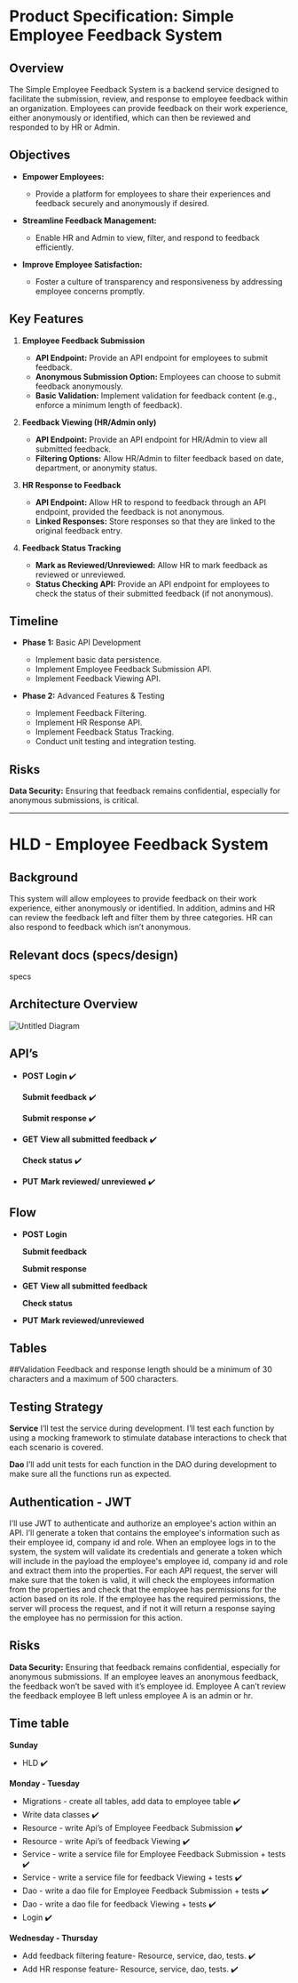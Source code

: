 # **Product Specification: Simple Employee Feedback System**

## **Overview**
The Simple Employee Feedback System is a backend service designed to facilitate the submission, review, and response to employee feedback within an organization. 
Employees can provide feedback on their work experience, either anonymously or identified, which can then be reviewed and responded to by HR or Admin.

## **Objectives**
  - **Empower Employees:**
    - Provide a platform for employees to share their experiences and feedback securely and anonymously if desired.
      
  - **Streamline Feedback Management:**
    - Enable HR and Admin to view, filter, and respond to feedback efficiently.
      
  - **Improve Employee Satisfaction:**
    - Foster a culture of transparency and responsiveness by addressing employee concerns promptly.

## **Key Features**
  1. **Employee Feedback Submission**
     - **API Endpoint:** Provide an API endpoint for employees to submit feedback.
     - **Anonymous Submission Option:** Employees can choose to submit feedback anonymously.
     - **Basic Validation:** Implement validation for feedback content (e.g., enforce a minimum length of feedback).
       
  2. **Feedback Viewing (HR/Admin only)**
     - **API Endpoint:** Provide an API endpoint for HR/Admin to view all submitted feedback.
     - **Filtering Options:** Allow HR/Admin to filter feedback based on date, department, or anonymity status.
       
  3. **HR Response to Feedback**
     - **API Endpoint:** Allow HR to respond to feedback through an API endpoint, provided the feedback is not anonymous.
     - **Linked Responses:** Store responses so that they are linked to the original feedback entry.
       
  4. **Feedback Status Tracking**
     - **Mark as Reviewed/Unreviewed:** Allow HR to mark feedback as reviewed or unreviewed.
     - **Status Checking API:** Provide an API endpoint for employees to check the status of their submitted feedback (if not anonymous).

## **Timeline**
  - **Phase 1:** Basic API Development
      - Implement basic data persistence.
      - Implement Employee Feedback Submission API.
      - Implement Feedback Viewing API.
        
  - **Phase 2:** Advanced Features & Testing
      - Implement Feedback Filtering.
      - Implement HR Response API.
      - Implement Feedback Status Tracking.
      - Conduct unit testing and integration testing.

## **Risks**
**Data Security:** Ensuring that feedback remains confidential, especially for anonymous submissions, is critical.

-------------------------------------------------------------------------------------------------------------------------------------------------

# **HLD - Employee Feedback System**

## **Background**
This system will allow employees to provide feedback on their work experience, either anonymously or identified. In addition, admins and HR can review the feedback left and filter them by three categories. HR can also respond to feedback which isn’t anonymous.

## **Relevant docs (specs/design)**
specs

## **Architecture Overview**
![Untitled Diagram](https://github.com/user-attachments/assets/38d7596f-1169-47bd-b5cd-3a9f23059098)

## **API’s**
- **POST**
  **Login** ✔️

  **Submit feedback** ✔️

  **Submit response** ✔️

- **GET**
  **View all submitted feedback** ✔️

  **Check status** ✔️
  
- **PUT**
  **Mark reviewed/ unreviewed** ✔️

## **Flow**
- **POST**
  **Login**

  **Submit feedback**

  **Submit response**

- **GET**
   **View all submitted feedback**

  **Check status**

- **PUT**
  **Mark reviewed/unreviewed**

## **Tables**

##Validation
Feedback and response length should be a minimum of 30 characters and a maximum of 500 characters.

## **Testing Strategy**
**Service**
I’ll test the service during development. I’ll test each function by using a mocking framework to stimulate database interactions to check that each scenario is covered.

**Dao**
I’ll add unit tests for each function in the DAO during development to make sure all the functions run as expected.

## Authentication - JWT
I’ll use JWT to authenticate and authorize an employee's action within an API. I’ll generate a token that contains the employee's information such as their employee id, company id and role. 
When an employee logs in to the system, the system will validate its credentials and generate a token which will include in the payload the employee's employee id, company id and role and extract them into the properties. For each API request, the server will make sure that the token is valid, it will check the employees information from the properties and check that the employee has permissions for the action based on its role.
If the employee has the required permissions, the server will process the request, and if not it will return a response saying the employee has no permission for this action.

## **Risks**
**Data Security:**
Ensuring that feedback remains confidential, especially for anonymous submissions.
If an employee leaves an anonymous feedback, the feedback won’t be saved with it’s employee id.
Employee A can’t review the feedback employee B left unless employee A is an admin or hr. 

## **Time table**
**Sunday**
- HLD ✔️

**Monday - Tuesday**
- Migrations - create all tables, add data to employee table ✔️
- Write data classes ✔️
- Resource - write Api’s of Employee Feedback Submission ✔️
- Resource - write Api’s of feedback Viewing ✔️
- Service - write a service file for Employee Feedback Submission + tests ✔️
- Service - write a service file for feedback Viewing + tests ✔️
- Dao - write a dao file for Employee Feedback Submission + tests ✔️
- Dao - write a dao file for feedback Viewing + tests ✔️
- Login ✔️

**Wednesday - Thursday**
- Add feedback filtering feature- Resource, service, dao, tests. ✔️
- Add HR response feature- Resource, service, dao, tests. ✔️

